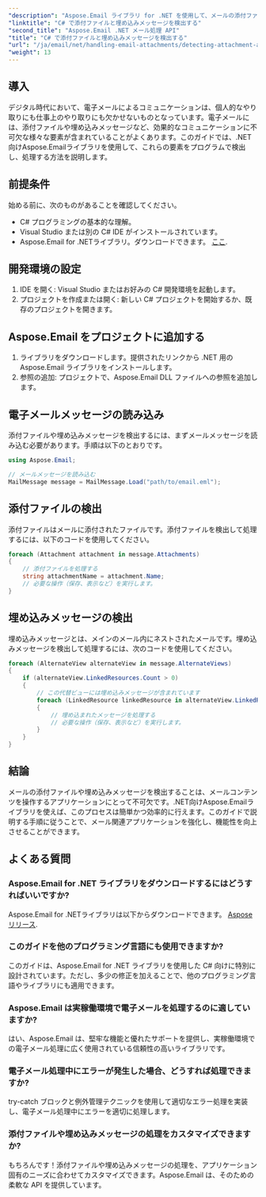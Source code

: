 ```yaml
---
"description": "Aspose.Email ライブラリ for .NET を使用して、メールの添付ファイルや埋め込みメッセージを効率的に検出し、処理する方法を学びましょう。この包括的なガイドでは、セットアップ方法について解説します。"
"linktitle": "C# で添付ファイルと埋め込みメッセージを検出する"
"second_title": "Aspose.Email .NET メール処理 API"
"title": "C# で添付ファイルと埋め込みメッセージを検出する"
"url": "/ja/email/net/handling-email-attachments/detecting-attachment-and-embedded-message-in-csharp/"
"weight": 13
---
```


## 導入

デジタル時代において、電子メールによるコミュニケーションは、個人的なやり取りにも仕事上のやり取りにも欠かせないものとなっています。電子メールには、添付ファイルや埋め込みメッセージなど、効果的なコミュニケーションに不可欠な様々な要素が含まれていることがよくあります。このガイドでは、.NET向けAspose.Emailライブラリを使用して、これらの要素をプログラムで検出し、処理する方法を説明します。

## 前提条件

始める前に、次のものがあることを確認してください。

- C# プログラミングの基本的な理解。
- Visual Studio または別の C# IDE がインストールされています。
- Aspose.Email for .NETライブラリ。ダウンロードできます。 [ここ](https://products。aspose.com/email/net).

## 開発環境の設定

1. IDE を開く: Visual Studio またはお好みの C# 開発環境を起動します。
2. プロジェクトを作成または開く: 新しい C# プロジェクトを開始するか、既存のプロジェクトを開きます。

## Aspose.Email をプロジェクトに追加する

1. ライブラリをダウンロードします。提供されたリンクから .NET 用の Aspose.Email ライブラリをインストールします。
2. 参照の追加: プロジェクトで、Aspose.Email DLL ファイルへの参照を追加します。

## 電子メールメッセージの読み込み

添付ファイルや埋め込みメッセージを検出するには、まずメールメッセージを読み込む必要があります。手順は以下のとおりです。

```csharp
using Aspose.Email;

// メールメッセージを読み込む
MailMessage message = MailMessage.Load("path/to/email.eml");
```

## 添付ファイルの検出

添付ファイルはメールに添付されたファイルです。添付ファイルを検出して処理するには、以下のコードを使用してください。

```csharp
foreach (Attachment attachment in message.Attachments)
{
    // 添付ファイルを処理する
    string attachmentName = attachment.Name;
    // 必要な操作（保存、表示など）を実行します。
}
```

## 埋め込みメッセージの検出

埋め込みメッセージとは、メインのメール内にネストされたメールです。埋め込みメッセージを検出して処理するには、次のコードを使用してください。

```csharp
foreach (AlternateView alternateView in message.AlternateViews)
{
    if (alternateView.LinkedResources.Count > 0)
    {
        // この代替ビューには埋め込みメッセージが含まれています
        foreach (LinkedResource linkedResource in alternateView.LinkedResources)
        {
            // 埋め込まれたメッセージを処理する
            // 必要な操作（保存、表示など）を実行します。
        }
    }
}
```

## 結論

メールの添付ファイルや埋め込みメッセージを検出することは、メールコンテンツを操作するアプリケーションにとって不可欠です。.NET向けAspose.Emailライブラリを使えば、このプロセスは簡単かつ効率的に行えます。このガイドで説明する手順に従うことで、メール関連アプリケーションを強化し、機能性を向上させることができます。

## よくある質問

### Aspose.Email for .NET ライブラリをダウンロードするにはどうすればいいですか?

Aspose.Email for .NETライブラリは以下からダウンロードできます。 [Aspose リリース](https://releases。aspose.com/email/net/).

### このガイドを他のプログラミング言語にも使用できますか?

このガイドは、Aspose.Email for .NET ライブラリを使用した C# 向けに特別に設計されています。ただし、多少の修正を加えることで、他のプログラミング言語やライブラリにも適用できます。

### Aspose.Email は実稼働環境で電子メールを処理するのに適していますか?

はい、Aspose.Email は、堅牢な機能と優れたサポートを提供し、実稼働環境での電子メール処理に広く使用されている信頼性の高いライブラリです。

### 電子メール処理中にエラーが発生した場合、どうすれば処理できますか?

try-catch ブロックと例外管理テクニックを使用して適切なエラー処理を実装し、電子メール処理中にエラーを適切に処理します。

### 添付ファイルや埋め込みメッセージの処理をカスタマイズできますか?

もちろんです！添付ファイルや埋め込みメッセージの処理を、アプリケーション固有のニーズに合わせてカスタマイズできます。Aspose.Email は、そのための柔軟な API を提供しています。